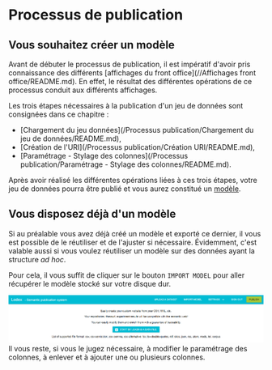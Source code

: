 # Processus de publication

## Vous souhaitez créer un modèle

Avant de débuter le processus de publication, il est impératif d'avoir pris connaissance des différents [affichages du front office](//Affichages front office/README.md). En effet, le résultat des différentes opérations de ce processus conduit aux différents affichages.

Les trois étapes nécessaires à la publication d'un jeu de données sont consignées dans ce chapitre :

* [Chargement du jeu données](/Processus publication/Chargement du jeu de données/README.md),
* [Création de l'URI](/Processus publication/Création URI/README.md),
* [Paramétrage - Stylage des colonnes](/Processus publication/Paramétrage - Stylage des colonnes/README.md).

Après avoir réalisé les différentes opérations liées à ces trois étapes, votre jeu de données pourra être publié et vous aurez constitué un [modèle](/Administration/Modèle/README.md).

## Vous disposez déjà d'un modèle

Si au préalable vous avez déjà créé un modèle et exporté ce dernier, il vous est possible de le réutiliser et de l'ajuster si nécessaire. Évidemment, c'est valable aussi si vous voulez réutiliser un modèle sur des données ayant la structure _ad hoc_.

Pour cela, il vous suffit de cliquer sur le bouton `IMPORT MODEL` pour aller récupérer le modèle stocké sur votre disque dur.

![Écran d&apos;administration avant chargement des données](/assets/parametre7.png)  
Il vous reste, si vous le jugez nécessaire, à modifier le paramétrage des colonnes, à enlever et à ajouter une ou plusieurs colonnes.

